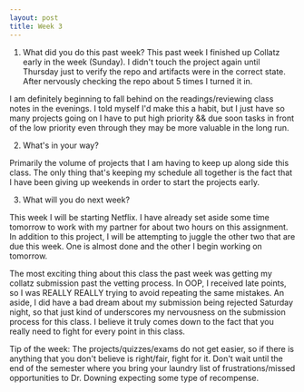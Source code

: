 ```yaml
---
layout: post
title: Week 3
---
```



1. What did you do this past week?
This past week I finished up Collatz early in the week (Sunday). I didn't touch the project again until Thursday just to verify the repo and artifacts were in the correct state. After nervously checking the repo about 5 times I turned it in. 

I am definitely beginning to fall behind on the readings/reviewing class notes in the evenings. I told myself I'd make this a habit, but I just have so many projects going on I have to put high priority && due soon tasks in front of the low priority even through they may be more valuable in the long run. 

2. What's in your way?

Primarily the volume of projects that I am having to keep up along side this class. The only thing that's keeping my schedule all together is the fact that I have been giving up weekends in order to start the projects early.

3. What will you do next week?

This week I will be starting Netflix. I have already set aside some time tomorrow to work with my partner for about two hours on this assignment. In addition to this project, I will be attempting to juggle the other two that are due this week. One is almost done and the other I begin working on tomorrow. 

The most exciting thing about this class the past week was getting my collatz submission past the vetting process. In OOP, I received late points, so I was REALLY REALLY trying to avoid repeating the same mistakes. An aside, I did have a bad dream about my submission being rejected Saturday night, so that just kind of underscores my nervousness on the submission process for this class. I believe it truly comes down to the fact that you really need to fight for every point in this class. 

Tip of the week: The projects/quizzes/exams do not get easier, so if there is anything that you don't believe is right/fair, fight for it. Don't wait until the end of the semester where you bring your laundry list of frustrations/missed opportunities to Dr. Downing expecting some type of recompense. 
